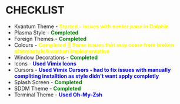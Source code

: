 # CHECKLIST
* Kvantum Theme - <span style="color:yellow">**Started - issues with center pane in Dolphin**</span>
* Plasma Style - <span style="color:green">**Completed**</span>
* Foreign Themes - <span style="color:green">**Completed**</span>
* Colours - <span style="color:yellow">**Completed || Some issues that may come from broken plasmastyle/kvantum implementation**</span>
* Window Decorations  - <span style="color:green">**Completed**</span>
* Icons  - <span style="color:blue">**Used Vimix Icons**</span>
* Cursors  - <span style="color:blue">**Used Vimix Cursors - had to fix issues with manually compliting installtion as style didn't want apply completly**</span>
* Splash Screen  - <span style="color:green">**Completed**</span>
* SDDM Theme - <span style="color:green">**Completed**</span>
* Terminal Theme  - <span style="color:blue">**Used Oh-My-Zsh**</span>
